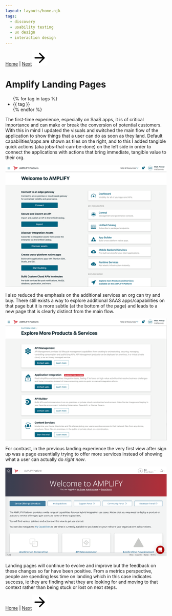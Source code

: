 ```yaml
---
layout: layouts/home.njk
tags:
  - discovery
  - usability testing
  - ux design
  - interaction design 
---
```


<!-- <a href="/" class="arrows">
HOME</a> / -->

<div class="bottom-arrows"><a href="/">Home</a> | <a href="/openbanking">Next<img class="bottom" src="/img/arrow-right.svg"></a></div>

# Amplify Landing Pages


<!-- <ul class="horizontal-list">
{% for tag in tags %}
  <li><a href="/tags/{{ tag }}">{{ tag }}</a></li>
{% endfor %}
</ul> -->

<ul class="horizontal-list">
{% for tag in tags %}
  <li>{{ tag }}</li>
{% endfor %}
</ul>


<!-- **New look** -->

The first-time experience, especially on SaaS apps, it is of critical importance and can make or break the conversion of potential customers. With this in mind I updated the visuals and switched the main flow of the application to show things that a user can do as soon as they land. Default capabilities/apps are shown as tiles on the right, and to this I added tangible quick actions (aka jobs-that-can-be-done) on the left side in order to connect the applications with actions that bring immediate, tangible value to their org.

![updated landing pages](/img/welcome1.png)

I also reduced the emphasis on the additional services an org can try and buy. There still exists a way to explore additional SAAS apps/capabilities on that page but it is more subtle (at the bottom of the page) and leads to a new page that is clearly distinct from the main flow.

![updated landing pages](/img/welcome2.png#bordered)

For contrast, in the previous landing experience the very first view after sign up was a page essentially trying to offer more services instead of showing what a user can actually do *right now*.

![updated landing pages](/img/previous-lp.png#bordered)

Landing pages will continue to evolve and improve but the feedback on these changes so far have been positive. From a metrics perspective, people are spending less time on landing which in this case indicates success, ie they are finding what they are looking for and moving to that context rather than being stuck or lost on next steps.

<div class="bottom-arrows"><a href="/">Home</a> | <a href="/openbanking">Next<img class="bottom" src="/img/arrow-right.svg"></a></div>